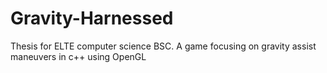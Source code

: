 # Gravity-Harnessed
Thesis for ELTE computer science BSC. A game focusing on gravity assist maneuvers in c++ using OpenGL
